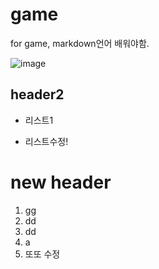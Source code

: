 # game
for game, markdown언어 배워야함.

![image](https://png.icons8.com/ios/2x/controller.png)
## header2
* 리스트1
- 리스트수정!

# new header
1. gg
2. dd
4. dd
3. a
6. 또또 수정
